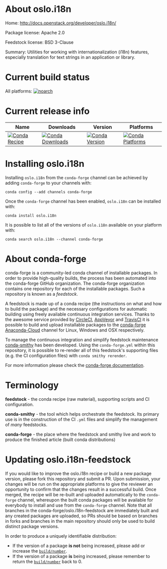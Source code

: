 About oslo.i18n
===============

Home: http://docs.openstack.org/developer/oslo.i18n/

Package license: Apache 2.0

Feedstock license: BSD 3-Clause

Summary: Utilities for working with internationalization (i18n) features, especially translation for text strings in an application or library.



Current build status
====================

All platforms:
[![noarch](https://img.shields.io/circleci/project/github/conda-forge/oslo.i18n-feedstock/master.svg?label=noarch)](https://circleci.com/gh/conda-forge/oslo.i18n-feedstock)

Current release info
====================

| Name | Downloads | Version | Platforms |
| --- | --- | --- | --- |
| [![Conda Recipe](https://img.shields.io/badge/recipe-oslo.i18n-green.svg)](https://anaconda.org/conda-forge/oslo.i18n) | [![Conda Downloads](https://img.shields.io/conda/dn/conda-forge/oslo.i18n.svg)](https://anaconda.org/conda-forge/oslo.i18n) | [![Conda Version](https://img.shields.io/conda/vn/conda-forge/oslo.i18n.svg)](https://anaconda.org/conda-forge/oslo.i18n) | [![Conda Platforms](https://img.shields.io/conda/pn/conda-forge/oslo.i18n.svg)](https://anaconda.org/conda-forge/oslo.i18n) |

Installing oslo.i18n
====================

Installing `oslo.i18n` from the `conda-forge` channel can be achieved by adding `conda-forge` to your channels with:

```
conda config --add channels conda-forge
```

Once the `conda-forge` channel has been enabled, `oslo.i18n` can be installed with:

```
conda install oslo.i18n
```

It is possible to list all of the versions of `oslo.i18n` available on your platform with:

```
conda search oslo.i18n --channel conda-forge
```


About conda-forge
=================

conda-forge is a community-led conda channel of installable packages.
In order to provide high-quality builds, the process has been automated into the
conda-forge GitHub organization. The conda-forge organization contains one repository
for each of the installable packages. Such a repository is known as a *feedstock*.

A feedstock is made up of a conda recipe (the instructions on what and how to build
the package) and the necessary configurations for automatic building using freely
available continuous integration services. Thanks to the awesome service provided by
[CircleCI](https://circleci.com/), [AppVeyor](http://www.appveyor.com/)
and [TravisCI](https://travis-ci.org/) it is possible to build and upload installable
packages to the [conda-forge](https://anaconda.org/conda-forge)
[Anaconda-Cloud](http://docs.anaconda.org/) channel for Linux, Windows and OSX respectively.

To manage the continuous integration and simplify feedstock maintenance
[conda-smithy](http://github.com/conda-forge/conda-smithy) has been developed.
Using the ``conda-forge.yml`` within this repository, it is possible to re-render all of
this feedstock's supporting files (e.g. the CI configuration files) with ``conda smithy rerender``.

For more information please check the [conda-forge documentation](https://conda-forge.org/docs/).

Terminology
===========

**feedstock** - the conda recipe (raw material), supporting scripts and CI configuration.

**conda-smithy** - the tool which helps orchestrate the feedstock.
                   Its primary use is in the construction of the CI ``.yml`` files
                   and simplify the management of *many* feedstocks.

**conda-forge** - the place where the feedstock and smithy live and work to
                  produce the finished article (built conda distributions)


Updating oslo.i18n-feedstock
============================

If you would like to improve the oslo.i18n recipe or build a new
package version, please fork this repository and submit a PR. Upon submission,
your changes will be run on the appropriate platforms to give the reviewer an
opportunity to confirm that the changes result in a successful build. Once
merged, the recipe will be re-built and uploaded automatically to the
`conda-forge` channel, whereupon the built conda packages will be available for
everybody to install and use from the `conda-forge` channel.
Note that all branches in the conda-forge/oslo.i18n-feedstock are
immediately built and any created packages are uploaded, so PRs should be based
on branches in forks and branches in the main repository should only be used to
build distinct package versions.

In order to produce a uniquely identifiable distribution:
 * If the version of a package **is not** being increased, please add or increase
   the [``build/number``](http://conda.pydata.org/docs/building/meta-yaml.html#build-number-and-string).
 * If the version of a package **is** being increased, please remember to return
   the [``build/number``](http://conda.pydata.org/docs/building/meta-yaml.html#build-number-and-string)
   back to 0.